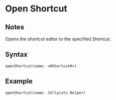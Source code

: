 # Open Shortcut

## Notes
Opens the shortcut editor to the specified Shortcut.

## Syntax

```
openShortcut(name: <#Shortcut#>)
```

## Example
```
openShortcut(name: Jellycuts Helper)
```